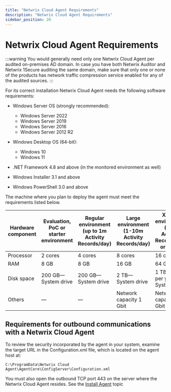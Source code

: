 ```yaml
---
title: "Netwrix Cloud Agent Requirements"
description: "Netwrix Cloud Agent Requirements"
sidebar_position: 20
---
```


# Netwrix Cloud Agent Requirements

:::warning
You would generally need only one Netwrix Cloud Agent per audited on-premises AD
domain. In case you have both Netwrix Auditor and Netwrix 1Secure auditing the same domain, make
sure that only one or none of the products has network traffic compression service enabled for any
of the audited sources.
:::


For its correct installation Netwrix Cloud Agent needs the following software requirements:

- Windows Server OS (strongly recommended):

    - Windows Server 2022
    - Windows Server 2019
    - Windows Server 2016
    - Windows Server 2012 R2

- Windows Desktop OS (64-bit):

    - Windows 10
    - Windows 11

- .NET Framework 4.8 and above (in the monitored environment as well)
- Windows Installer 3.1 and above
- Windows PowerShell 3.0 and above

The machine where you plan to deploy the agent must meet the requirements listed below.

| Hardware component | Evaluation, PoC or starter environment | Regular environment (up to 1m Activity Records/day) | Large environment (1-10m Activity Records/day) | XLarge environment (10m Activity Records/day or more) |
| ------------------ | -------------------------------------- | --------------------------------------------------- | ---------------------------------------------- | ----------------------------------------------------- |
| Processor          | 2 cores                                | 4 cores                                             | 8 cores                                        | 16 cores                                              |
| RAM                | 8 GB                                   | 8 GB                                                | 16 GB                                          | 64 GB                                                 |
| Disk space         | 200 GB—System drive                    | 200 GB—System drive                                 | 2 TB—System drive                              | 1 TB + 1 TB per year —System drive                    |
| Others             | —                                      | —                                                   | Network capacity 1 Gbit                        | Network capacity 1 Gbit                               |

## Requirements for outbound communications with a Netwrix Cloud Agent

To review the security incorporated by the agent in your system, examine the target URL in the
Configuration.xml file, which is located on the agent host at:

`C:\ProgramData\Netwrix Cloud Agent\AgentCore\ConfigServer\Configuration.xml`

You must also open the outbound TCP port 443 on the server where the Netwrix Cloud Agent resides.
See the [Install Agent](/docs/1secure/install/installagent.md) topic